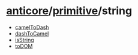 # [anticore](../../#reference)/[primitive](../#reference)/<a name="reference">string</a>

* [camelToDash](./camelToDash/#reference)
* [dashToCamel](./dashToCamel/#reference)
* [isString](./isString/#reference)
* [toDOM](./toDOM/#reference)